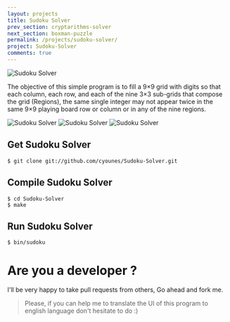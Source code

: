 ```yaml
---
layout: projects
title: Sudoku Solver
prev_section: cryptarithms-solver
next_section: boxman-puzzle
permalink: /projects/sudoku-solver/
project: Sudoku-Solver
comments: true
---
```


![Sudoku Solver](../../img/projects/sudoku-solver/ss1.png) 


The objective of this simple program is to fill a 9×9 grid with digits so that each column, each row, and each of the nine 3×3 sub-grids that compose the grid (Regions), the same single integer may not appear twice in the same 9×9 playing board row or column or in any of the nine regions.

![Sudoku Solver](../../img/projects/sudoku-solver/ss2.png)
![Sudoku Solver](../../img/projects/sudoku-solver/ss3.png)
![Sudoku Solver](../../img/projects/sudoku-solver/ss4.png)
## Get Sudoku Solver 

	$ git clone git://github.com/cyounes/Sudoku-Solver.git
	
## Compile Sudoku Solver

	$ cd Sudoku-Solver
	$ make
	
## Run Sudoku Solver

	$ bin/sudoku
	
# Are you a developer ?

I'll be very happy to take pull requests from others, Go ahead and fork me.

>Please, if you can help me to translate the UI of this program to english language don't hesitate to do :)